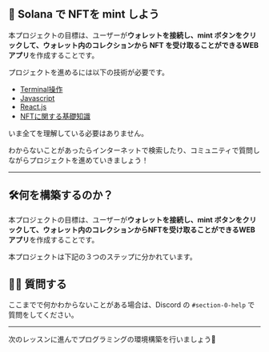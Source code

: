 💎 Solana で NFTを mint しよう
----------------------------------
本プロジェクトの目標は、ユーザーが**ウォレットを接続し、mint ボタンをクリックして、ウォレット内のコレクションから NFT を受け取ることができるWEBアプリ**を作成することです。

プロジェクトを進めるには以下の技術が必要です。
- [Terminal操作](https://qiita.com/ryouzi/items/f9dee1540a04a0bfb9a3)
- [Javascript](https://developer.mozilla.org/ja/docs/Web/JavaScript)
- [React.js](https://ja.reactjs.org/)
- [NFTに関する基礎知識](https://github.com/shiftbase-xyz/UNCHAIN-projects/blob/main/ETH-NFT-collection/ja/section-1/Lesson_1_NFT%E3%81%A8%E3%81%AF%E4%BD%95%E3%81%8B%EF%BC%9F.md)


いま全てを理解している必要はありません。

わからないことがあったらインターネットで検索したり、コミュニティで質問しながらプロジェクトを進めていきましょう！

----------------------------------
🛠何を構築するのか？
----------------------------------
本プロジェクトの目標は、ユーザーが**ウォレットを接続し、mint ボタンをクリックして、ウォレット内のコレクションからNFTを受け取ることができるWEBアプリ**を作成することです。

本プロジェクトは下記の３つのステップに分かれています。


🙋‍♂️ 質問する
-------------------------------------------
ここまでで何かわからないことがある場合は、Discord の `#section-0-help` で質問をしてください。

---------------------------------------
次のレッスンに進んでプログラミングの環境構築を行いましょう🎉
